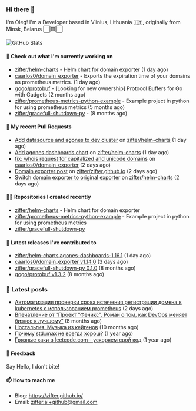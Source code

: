 ### Hi there 👋

I'm Oleg! I'm a Developer based in Vilnius, Lithuania 🇱🇹, originally from Minsk, Belarus ⬜🟥⬜

![GitHub Stats](https://github-readme-stats.vercel.app/api?username=zifter&count_private=true&theme=tokyonight&show_icons=true)

#### 👷 Check out what I'm currently working on

- [zifter/helm-charts](https://github.com/zifter/helm-charts) - Helm chart for domain exporter (1 day ago)
- [caarlos0/domain_exporter](https://github.com/caarlos0/domain_exporter) - Exports the expiration time of your domains as prometheus metrics. (1 day ago)
- [gogo/protobuf](https://github.com/gogo/protobuf) - [Looking for new ownership] Protocol Buffers for Go with Gadgets (2 months ago)
- [zifter/prometheus-metrics-python-example](https://github.com/zifter/prometheus-metrics-python-example) - Example project in python for using prometheus metrics (5 months ago)
- [zifter/gracefull-shutdown-py](https://github.com/zifter/gracefull-shutdown-py) -  (8 months ago)

#### 🔨 My recent Pull Requests

- [Add datasource and agones to dev cluster](https://github.com/zifter/helm-charts/pull/22) on [zifter/helm-charts](https://github.com/zifter/helm-charts) (1 day ago)
- [Add agones dashboards chart](https://github.com/zifter/helm-charts/pull/21) on [zifter/helm-charts](https://github.com/zifter/helm-charts) (1 day ago)
- [fix: whois request for capitalized and unicode domains](https://github.com/caarlos0/domain_exporter/pull/107) on [caarlos0/domain_exporter](https://github.com/caarlos0/domain_exporter) (2 days ago)
- [Domain exporter post](https://github.com/zifter/zifter.github.io/pull/5) on [zifter/zifter.github.io](https://github.com/zifter/zifter.github.io) (2 days ago)
- [Switch domain exporter to original exporter](https://github.com/zifter/helm-charts/pull/20) on [zifter/helm-charts](https://github.com/zifter/helm-charts) (2 days ago)

#### 👨‍💻 Repositories I created recently
- [zifter/helm-charts](https://github.com/zifter/helm-charts) - Helm chart for domain exporter
- [zifter/prometheus-metrics-python-example](https://github.com/zifter/prometheus-metrics-python-example) - Example project in python for using prometheus metrics
- [zifter/gracefull-shutdown-py](https://github.com/zifter/gracefull-shutdown-py)

#### 🚀 Latest releases I've contributed to
- [zifter/helm-charts agones-dashboards-1.16.1](https://github.com/zifter/helm-charts/releases/tag/agones-dashboards-1.16.1) (1 day ago)
- [caarlos0/domain_exporter v1.14.0](https://github.com/caarlos0/domain_exporter/releases/tag/v1.14.0) (3 days ago)
- [zifter/gracefull-shutdown-py 0.1.0](https://github.com/zifter/gracefull-shutdown-py/releases/tag/0.1.0) (8 months ago)
- [gogo/protobuf v1.3.2](https://github.com/gogo/protobuf/releases/tag/v1.3.2) (8 months ago)

### 📄 Latest posts
- [Автоматизация проверки срока истечения регистрации домена в kubernetes с использованием prometheus](https://zifter.github.io/devops/2021/09/12/domain-expiration-prometheus-exporter.html) (2 days ago)
- [Впечатление от “Проект “Феникс”. Роман о том, как DevOps меняет бизнес к лучшему”](https://zifter.github.io/offtopic/2021/01/09/fenix-book-review.html) (8 months ago)
- [Ностальгия. Музыка из кейгенов](https://zifter.github.io/offtopic/2020/10/28/patch-music-nostalgia.html) (10 months ago)
- [Почему std::max не всегда хорош?](https://zifter.github.io/programming/2020/09/16/max-disassemble.html) (1 year ago)
- [Грязные хаки в leetcode.com - ускоряем свой код](https://zifter.github.io/programming/2020/09/06/leetcode-hack.html) (1 year ago)

#### 💬 Feedback

Say Hello, I don't bite!

#### 📫 How to reach me

- Blog: https://zifter.github.io/
- Email: zifter.ai+github@gmail.com
